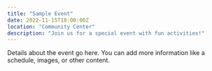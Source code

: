```yaml
---
title: "Sample Event"
date: 2022-11-15T18:00:00Z
location: "Community Center"
description: "Join us for a special event with fun activities!"
---
```


Details about the event go here. You can add more information like a schedule, images, or other content.
